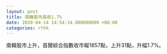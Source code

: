 ```yaml
---
layout: post
title: 南韓股市高收1.7%
date: 2020-04-14 14:54:14.000000000 +08:00
categories: rthk
---
```


南韓股市上升，首爾綜合指數收市報1857點，上升31點，升幅1.7%。
